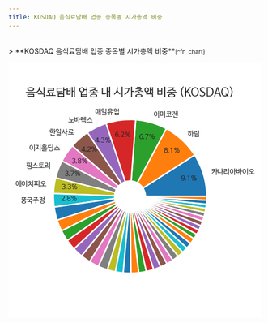 ```yaml
---
title: KOSDAQ 음식료담배 업종 종목별 시가총액 비중
---
```

<br>
> **KOSDAQ 음식료담배 업종 종목별 시가총액 비중<a id="pie"></a>**<small>[^fn_chart]</small>

![294090](images/kosdaq_업종_음식료담배_종목.png)